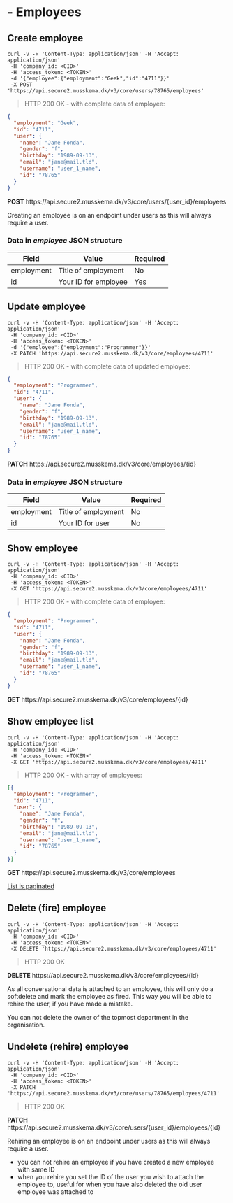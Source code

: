 # - Employees

## Create employee

```shell
curl -v -H 'Content-Type: application/json' -H 'Accept: application/json'
 -H 'company_id: <CID>'
 -H 'access_token: <TOKEN>'
 -d '{"employee":{"employment":"Geek","id":"4711"}}'
 -X POST 'https://api.secure2.musskema.dk/v3/core/users/78765/employees'
```

> HTTP 200 OK - with complete data of employee:

```json
{
  "employment": "Geek",
  "id": "4711",
  "user": {
    "name": "Jane Fonda",
    "gender": "f",
    "birthday": "1989-09-13",
    "email": "jane@mail.tld",
    "username": "user_1_name",
    "id": "78765"
  }
}
```

<aside class="success">
<b>POST</b> https://api.secure2.musskema.dk/v3/core/users/{user_id}/employees
</aside>

Creating an employee is on an endpoint under users as this will always require a user.

### Data in _employee_ JSON structure

Field | Value | Required
------|-------|---------
employment | Title of employment | No
id | Your ID for employee | Yes  

## Update employee

```shell
curl -v -H 'Content-Type: application/json' -H 'Accept: application/json'
 -H 'company_id: <CID>'
 -H 'access_token: <TOKEN>'
 -d '{"employee":{"employment":"Programmer"}}'
 -X PATCH 'https://api.secure2.musskema.dk/v3/core/employees/4711'
```

> HTTP 200 OK - with complete data of updated employee:

```json
{
  "employment": "Programmer",
  "id": "4711",
  "user": {
    "name": "Jane Fonda",
    "gender": "f",
    "birthday": "1989-09-13",
    "email": "jane@mail.tld",
    "username": "user_1_name",
    "id": "78765"
  }
}
```

<aside class="success">
<b>PATCH</b> https://api.secure2.musskema.dk/v3/core/employees/{id}
</aside>

### Data in _employee_ JSON structure

Field | Value | Required
------|-------|---------
employment | Title of employment | No
id | Your ID for user | No  

## Show employee

```shell
curl -v -H 'Content-Type: application/json' -H 'Accept: application/json'
 -H 'company_id: <CID>'
 -H 'access_token: <TOKEN>'
 -X GET 'https://api.secure2.musskema.dk/v3/core/employees/4711'
```

> HTTP 200 OK - with complete data of employee:

```json
{
  "employment": "Programmer",
  "id": "4711",
  "user": {
    "name": "Jane Fonda",
    "gender": "f",
    "birthday": "1989-09-13",
    "email": "jane@mail.tld",
    "username": "user_1_name",
    "id": "78765"
  }
}
```

<aside class="success">
<b>GET</b> https://api.secure2.musskema.dk/v3/core/employees/{id}
</aside>

## Show employee list

```shell
curl -v -H 'Content-Type: application/json' -H 'Accept: application/json'
 -H 'company_id: <CID>'
 -H 'access_token: <TOKEN>'
 -X GET 'https://api.secure2.musskema.dk/v3/core/employees/4711'
```

> HTTP 200 OK - with array of employees:

```json
[{
  "employment": "Programmer",
  "id": "4711",
  "user": {
    "name": "Jane Fonda",
    "gender": "f",
    "birthday": "1989-09-13",
    "email": "jane@mail.tld",
    "username": "user_1_name",
    "id": "78765"
  }
}]
```

<aside class="success">
<b>GET</b> https://api.secure2.musskema.dk/v3/core/employees
</aside>

[List is paginated](#pagination)

## Delete (fire) employee

```shell
curl -v -H 'Content-Type: application/json' -H 'Accept: application/json'
 -H 'company_id: <CID>'
 -H 'access_token: <TOKEN>'
 -X DELETE 'https://api.secure2.musskema.dk/v3/core/employees/4711'
```

> HTTP 200 OK

<aside class="success">
<b>DELETE</b> https://api.secure2.musskema.dk/v3/core/employees/{id}
</aside>

As all conversational data is attached to an employee, this will only do a softdelete and mark the employee as fired. This way you will be able to rehire the user, if you have made a mistake.

You can not delete the owner of the topmost department in the organisation.

## Undelete (rehire) employee

```shell
curl -v -H 'Content-Type: application/json' -H 'Accept: application/json'
 -H 'company_id: <CID>'
 -H 'access_token: <TOKEN>'
 -X PATCH 'https://api.secure2.musskema.dk/v3/core/users/78765/employees/4711'
```

> HTTP 200 OK

<aside class="success">
<b>PATCH</b> https://api.secure2.musskema.dk/v3/core/users/{user_id}/employees/{id}
</aside>

Rehiring an employee is on an endpoint under users as this will always require a user.

 - you can not rehire an employee if you have created a new employee with same ID
 - when you rehire you set the ID of the user you wish to attach the employee to, useful for when you have also deleted the old user employee was attached to